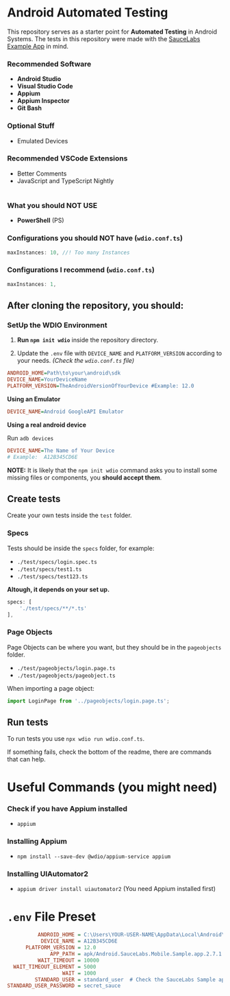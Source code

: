 # Android Automated Testing

This repository serves as a starter point for **Automated Testing** in Android Systems.
The tests in this repository were made with the [SauceLabs Example App](https://github.com/saucelabs/sample-app-mobile/releases/) in mind.

### Recommended Software

- **Android Studio**
- **Visual Studio Code**
- **Appium**
- **Appium Inspector**
- **Git Bash**

### Optional Stuff

- Emulated Devices

### Recommended VSCode Extensions

- Better Comments
- JavaScript and TypeScript Nightly

#

### What you should **NOT USE**

- **PowerShell** (PS)

### Configurations you should **NOT** have (`wdio.conf.ts`)

```ts
maxInstances: 10, //! Too many Instances
```

### Configurations I recommend (`wdio.conf.ts`)

```ts
maxInstances: 1,
```

## After cloning the repository, **you should**:

### SetUp the WDIO Environment

1. **Run `npm init wdio`** inside the repository directory.

2. Update the `.env` file with `DEVICE_NAME` and `PLATFORM_VERSION` according to your needs. _(Check the `wdio.conf.ts` file)_

```ini
ANDROID_HOME=Path\to\your\android\sdk
DEVICE_NAME=YourDeviceName
PLATFORM_VERSION=TheAndroidVersionOfYourDevice #Example: 12.0
```

**Using an Emulator**

```ini
DEVICE_NAME=Android GoogleAPI Emulator
```

**Using a real android device**

Run `adb devices`

```ini
DEVICE_NAME=The Name of Your Device
# Example:  A12B345CD6E
```

**NOTE:** It is likely that the `npm init wdio` command asks you to install some missing files or components, you **should accept them**.

## Create tests

Create your own tests inside the `test` folder.

### Specs

Tests should be inside the `specs` folder, for example:

- `./test/specs/login.spec.ts`
- `./test/specs/test1.ts`
- `./test/specs/test123.ts`

**Altough, it depends on your set up.**

```ts
specs: [
    './test/specs/**/*.ts'
],
```

### Page Objects

Page Objects can be where you want, but they should be in the `pageobjects` folder.

- `./test/pageobjects/login.page.ts`
- `./test/pageobjects/pageobject.ts`

When importing a page object:

```ts
import LoginPage from '../pageobjects/login.page.ts';
```

## Run tests

To run tests you use `npx wdio run wdio.conf.ts`.

If something fails, check the bottom of the readme, there are commands that can help.

# Useful Commands (you might need)

### Check if you have Appium installed

- `appium`

### Installing Appium

- `npm install --save-dev @wdio/appium-service appium`

### Installing UIAutomator2

- `appium driver install uiautomator2` (You need Appium installed first)

# `.env` File Preset

```ini
          ANDROID_HOME = C:\Users\YOUR-USER-NAME\AppData\Local\Android\sdk
           DEVICE_NAME = A12B345CD6E
      PLATFORM_VERSION = 12.0
              APP_PATH = apk/Android.SauceLabs.Mobile.Sample.app.2.7.1.apk
          WAIT_TIMEOUT = 10000
  WAIT_TIMEOUT_ELEMENT = 5000
                  WAIT = 1000
         STANDARD_USER = standard_user  # Check the SauceLabs Sample application
STANDARD_USER_PASSWORD = secret_sauce
```
